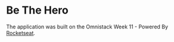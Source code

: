 # Be The Hero
The application was built on the Omnistack Week 11 - Powered By [Rocketseat](https://github.com/Rocketseat).

